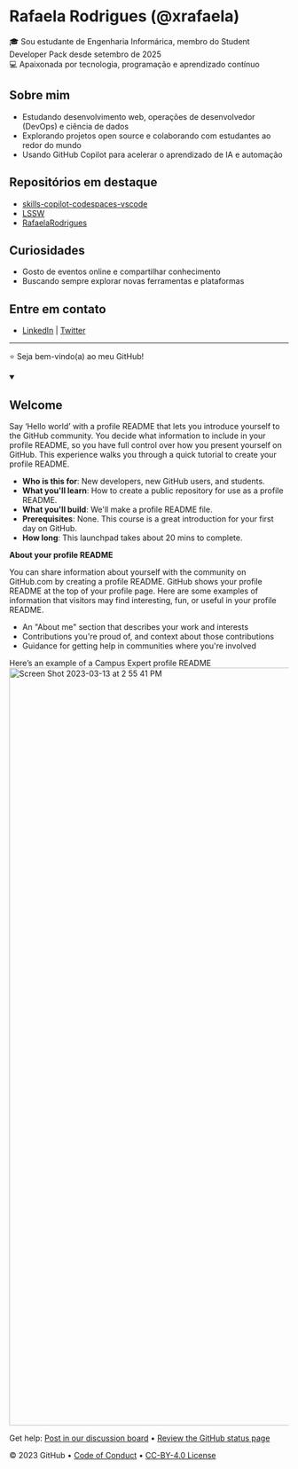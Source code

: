 # Rafaela Rodrigues (@xrafaela)  
🎓 Sou estudante de Engenharia Informárica, membro do Student Developer Pack desde setembro de 2025  
💻 Apaixonada por tecnologia, programação e aprendizado contínuo

## Sobre mim
- Estudando desenvolvimento web, operações de desenvolvedor (DevOps) e ciência de dados
- Explorando projetos open source e colaborando com estudantes ao redor do mundo
- Usando GitHub Copilot para acelerar o aprendizado de IA e automação

## Repositórios em destaque
- [skills-copilot-codespaces-vscode](https://github.com/xrafaela/skills-copilot-codespaces-vscode)
- [LSSW](https://github.com/xrafaela/LSSW)
- [RafaelaRodrigues](https://github.com/xrafaela/RafaelaRodrigues)

## Curiosidades
- Gosto de eventos online e compartilhar conhecimento
- Buscando sempre explorar novas ferramentas e plataformas

## Entre em contato
- [LinkedIn](#) | [Twitter](#)

---

⭐️ Seja bem-vindo(a) ao meu GitHub!

<details id=0 open>
<summary><h2>Welcome</h2></summary>

Say ‘Hello world’ with a profile README that lets you introduce yourself to the GitHub community. You decide what information to include in your profile README, so you have full control over how you present yourself on GitHub. This experience walks you through a quick tutorial to create your profile README.
- **Who is this for**: New developers, new GitHub users, and students.
- **What you'll learn**: How to create a public repository for use as a profile README.
- **What you'll build**: We'll make a profile README file.
- **Prerequisites**: None. This course is a great introduction for your first day on GitHub.
- **How long**: This launchpad takes about 20 mins to complete.

**About your profile README**

You can share information about yourself with the community on GitHub.com by creating a profile README. GitHub shows your profile README at the top of your profile page. Here are some examples of information that visitors may find interesting, fun, or useful in your profile README.
- An "About me" section that describes your work and interests
- Contributions you're proud of, and context about those contributions
- Guidance for getting help in communities where you're involved

Here’s an example of a Campus Expert profile README
<img width="1367" alt="Screen Shot 2023-03-13 at 2 55 41 PM" src="https://user-images.githubusercontent.com/107881423/224805660-26f7272f-6df1-42c0-b4c4-f3b2d790dd65.png">








Get help: [Post in our discussion board](https://github.com/skills/.github/discussions) &bull; [Review the GitHub status page](https://www.githubstatus.com/)

&copy; 2023 GitHub &bull; [Code of Conduct](https://www.contributor-covenant.org/version/2/1/code_of_conduct/code_of_conduct.md) &bull; [CC-BY-4.0 License](https://creativecommons.org/licenses/by/4.0/legalcode)
